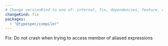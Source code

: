 ```yaml
---
# Change versionKind to one of: internal, fix, dependencies, feature, deprecation, breaking
changeKind: fix
packages:
  - "@typespec/compiler"
---
```


Fix: Do not crash when trying to access member of aliased expressions
